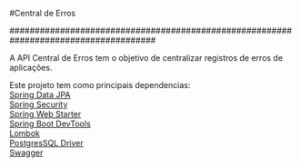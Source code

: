 #Central de Erros

#####################################################################################

A API Central de Erros tem o objetivo de centralizar registros de erros de aplicações.

Este projeto tem como principais dependencias:<br>
[Spring Data JPA](https://spring.io/projects/spring-data-jpa)<br>
[Spring Security](https://spring.io/projects/spring-security)<br>
[Spring Web Starter](https://docs.spring.io/spring-boot/docs/current/reference/html/boot-features-developing-web-applications.html)<br>
[Spring Boot DevTools](https://docs.spring.io/spring-boot/docs/current/reference/html/using-boot-devtools.html)<br>
[Lombok](https://projectlombok.org/)<br>
[PostgresSQL Driver](https://www.postgresql.org/)<br>
[Swagger](https://swagger.io/)
